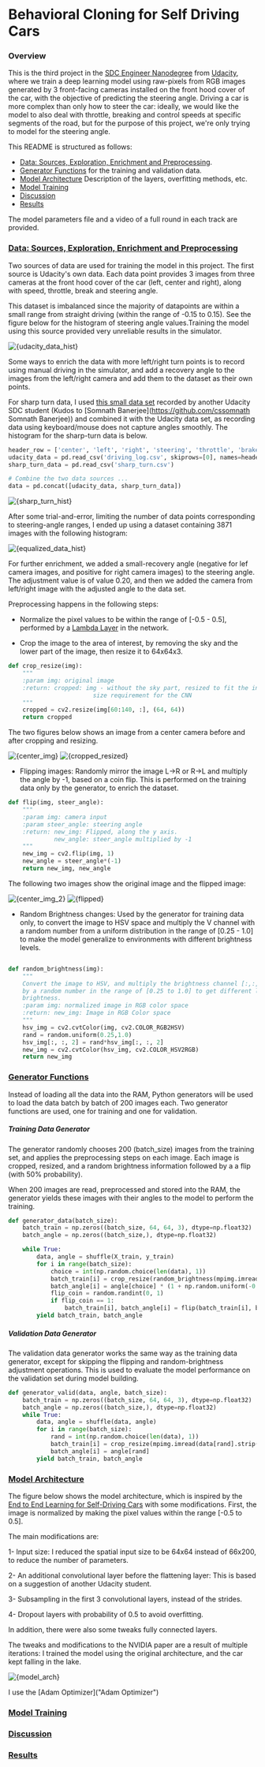 # Behavioral Cloning for Self Driving Cars

### Overview

This is the third project in the [SDC Engineer Nanodegree](https://www.udacity.com/course/self-driving-car-engineer-nanodegree--nd013 "SDC Engineer Nanodegree")  from [Udacity](https://www.udacity.com/ "Udacity"), where we train a deep learning model using raw-pixels from RGB images generated by 3 front-facing cameras installed on the front hood cover of the car, with the objective of predicting the steering angle. Driving a car is more complex than only how to steer the car: ideally, we would like the model to also deal with throttle, breaking and control speeds at specific segments of the road, but for the purpose of this project, we're only trying to model for the steering angle.

This README is structured as follows: 

* [Data: Sources, Exploration, Enrichment and Preprocessing](#section_0).
* [Generator Functions](#section_1) for the training and validation data.
* [Model Architecture](#section_2) Description of the layers, overfitting methods, etc.
* [Model Training](#section_3)
* [Discussion](#section_4)
* [Results](#section_5)

The model parameters file and a video of a full round in each track are provided.


### [Data: Sources, Exploration, Enrichment and Preprocessing](#section_0)

Two sources of data are used for training the model in this project. The first source is Udacity's own data. Each data point provides 3 images from three cameras at the front hood cover of the car (left, center and right), along with speed, throttle, break and steering angle.

This dataset is imbalanced since the majority of datapoints are within a small range from straight driving (within the range of -0.15 to 0.15). See the figure below for the histogram of steering angle values.Training the model using this source provided very unreliable results in the simulator.

![{udacity_data_hist}](figs/udacity_data.png)

Some ways to enrich the data with more left/right turn points is to record using manual driving in the simulator, and add a recovery angle to the images from the left/right camera and add them to the dataset as their own points.

For sharp turn data, I used [this small data set](https://github.com/cssomnath/udacity-sdc/blob/master/carnd-projects/CarND-Behavioral-Cloning/sharp_turn.zip "Sharp Turn data") recorded by another Udacity SDC student (Kudos to [Somnath Banerjee](https://github.com/cssomnath Somnath Banerjee)) and combined it with the Udacity data set, as recording data using keyboard/mouse does not capture angles smoothly. The histogram for the sharp-turn data is below.



```python
header_row = ['center', 'left', 'right', 'steering', 'throttle', 'brake', 'speed']
udacity_data = pd.read_csv('driving_log.csv', skiprows=[0], names=header_row)
sharp_turn_data = pd.read_csv('sharp_turn.csv')

# Combine the two data sources ...
data = pd.concat([udacity_data, sharp_turn_data])
```

![{sharp_turn_hist}](figs/sharp_turn_data.png)

After some trial-and-error, limiting the number of data points corresponding to steering-angle ranges, I ended up using a dataset containing 3871 images with the following histogram:

![{equalized_data_hist}](figs/equalized_data.png)

For further enrichment, we added a small-recovery angle (negative for lef camera images, and positive for right camera images) to the steering angle. The adjustment value is of value 0.20, and then we added the camera from left/right image with the adjusted angle to the data set.

Preprocessing happens in the following steps:

* Normalize the pixel values to be within the range of [-0.5 - 0.5], performed by a [Lambda Layer](https://keras.io/layers/core/#lambda "Lambda Layer") in the network.

* Crop the image to the area of interest, by removing the sky and the lower part of the image, then resize it to 64x64x3.

```python
def crop_resize(img):
    """
    :param img: original image
    :return: cropped: img - without the sky part, resized to fit the input
                        size requirement for the CNN
    """
    cropped = cv2.resize(img[60:140, :], (64, 64))
    return cropped

```

The two figures below shows an image from a center camera before and after cropping and resizing.

![{center_img}](figs/center_img.png)
![{cropped_resized}](figs/cropped_resized.png)



* Flipping images: Randomly mirror the image L->R or R->L and multiply the angle by -1, based on a coin flip. This is performed on the training data only by the generator, to enrich the dataset.

```python
def flip(img, steer_angle):
    """
    :param img: camera input
    :param steer_angle: steering angle
    :return: new_img: Flipped, along the y axis.
             new_angle: steer_angle multiplied by -1
    """
    new_img = cv2.flip(img, 1)
    new_angle = steer_angle*(-1)
    return new_img, new_angle
```
The following two images show the original image and the flipped image:

![{center_img_2}](figs/center_img_2.png)
![{flipped}](figs/flipped.png)

* Random Brightness changes: Used by the generator for training data only, to convert the image to HSV space and multiply the V channel with a random number from a uniform distribution in the range of [0.25 - 1.0] to make the model generalize to environments with different brightness levels.

```python

def random_brightness(img):
    """
    Convert the image to HSV, and multiply the brightness channel [:,:,2]
    by a random number in the range of [0.25 to 1.0] to get different levels of
    brightness.
    :param img: normalized image in RGB color space
    :return: new_img: Image in RGB Color space
    """
    hsv_img = cv2.cvtColor(img, cv2.COLOR_RGB2HSV)
    rand = random.uniform(0.25,1.0)
    hsv_img[:, :, 2] = rand*hsv_img[:, :, 2]
    new_img = cv2.cvtColor(hsv_img, cv2.COLOR_HSV2RGB)
    return new_img
```




### [Generator Functions](#section_1)

Instead of loading all the data into the RAM, Python generators will be used to load the data batch by batch of 200 images each. Two generator functions are used, one for training and one for validation.

##### Training Data Generator

The generator randomly chooses 200 (batch_size) images from the training set, and applies the preprocessing steps on each image. Each image is cropped, resized, and a random brightness information followed by a a flip (with 50% probability).

When 200 images are read, preprocessed and stored into the RAM, the generator yields these images with their angles to the model to perform the training.

```python
def generator_data(batch_size):
    batch_train = np.zeros((batch_size, 64, 64, 3), dtype=np.float32)
    batch_angle = np.zeros((batch_size,), dtype=np.float32)

    while True:
        data, angle = shuffle(X_train, y_train)
        for i in range(batch_size):
            choice = int(np.random.choice(len(data), 1))
            batch_train[i] = crop_resize(random_brightness(mpimg.imread(data[choice].strip())))
            batch_angle[i] = angle[choice] * (1 + np.random.uniform(-0.05, 0.05))
            flip_coin = random.randint(0, 1)
            if flip_coin == 1:
                batch_train[i], batch_angle[i] = flip(batch_train[i], batch_angle[i])
        yield batch_train, batch_angle

``` 

##### Validation Data Generator

The validation data generator works the same way as the training data generator, except for skipping the flipping and random-brightness adjustment operations. This is used to evaluate the model performance on the validation set during model building.

```python
def generator_valid(data, angle, batch_size):
    batch_train = np.zeros((batch_size, 64, 64, 3), dtype=np.float32)
    batch_angle = np.zeros((batch_size,), dtype=np.float32)
    while True:
        data, angle = shuffle(data, angle)
        for i in range(batch_size):
            rand = int(np.random.choice(len(data), 1))
            batch_train[i] = crop_resize(mpimg.imread(data[rand].strip()))
            batch_angle[i] = angle[rand]
        yield batch_train, batch_angle

```

### [Model Architecture](#section_2)

The figure below shows the model architecture, which is inspired by the [End to End Learning for Self-Driving Cars](https://images.nvidia.com/content/tegra/automotive/images/2016/solutions/pdf/end-to-end-dl-using-px.pdf "NVIDIA Paper") with some modifications. First, the image is normalized by making the pixel values within the range [-0.5 to 0.5].

The main modifications are:

1- Input size: I reduced the spatial input size to be 64x64 instead of 66x200, to reduce the number of parameters. 

2- An additional convolutional layer before the flattening layer: This is based on a suggestion of another Udacity student.

3- Subsampling in the first 3 convolutional layers, instead of the strides.

4- Dropout layers with probability of 0.5 to avoid overfitting.

In addition, there were also some tweaks fully connected layers.


The tweaks and modifications to the NVIDIA paper are a result of multiple iterations: I trained the model using the original architecture, and the car kept falling in the lake. 


![{model_arch}](figs/model_architecture.png)

I use the [Adam Optimizer]("Adam Optimizer")

### [Model Training](#section_3)

### [Discussion](#section_4)

### [Results](#section_5)





